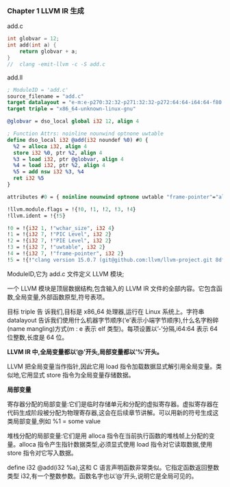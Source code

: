 ### Chapter 1 LLVM IR 生成

add.c

```c
int globvar = 12;
int add(int a) {
    return globvar + a;
}
//  clang -emit-llvm -c -S add.c
```

add.ll

```ll
; ModuleID = 'add.c'
source_filename = "add.c"
target datalayout = "e-m:e-p270:32:32-p271:32:32-p272:64:64-i64:64-f80:128-n8:16:32:64-S128"
target triple = "x86_64-unknown-linux-gnu"

@globvar = dso_local global i32 12, align 4

; Function Attrs: noinline nounwind optnone uwtable
define dso_local i32 @add(i32 noundef %0) #0 {
  %2 = alloca i32, align 4
  store i32 %0, ptr %2, align 4
  %3 = load i32, ptr @globvar, align 4
  %4 = load i32, ptr %2, align 4
  %5 = add nsw i32 %3, %4
  ret i32 %5
}

attributes #0 = { noinline nounwind optnone uwtable "frame-pointer"="all" "min-legal-vector-width"="0" "no-trapping-math"="true" "stack-protector-buffer-size"="8" "target-cpu"="x86-64" "target-features"="+cx8,+fxsr,+mmx,+sse,+sse2,+x87" "tune-cpu"="generic" }

!llvm.module.flags = !{!0, !1, !2, !3, !4}
!llvm.ident = !{!5}

!0 = !{i32 1, !"wchar_size", i32 4}
!1 = !{i32 7, !"PIC Level", i32 2}
!2 = !{i32 7, !"PIE Level", i32 2}
!3 = !{i32 7, !"uwtable", i32 2}
!4 = !{i32 7, !"frame-pointer", i32 2}
!5 = !{!"clang version 15.0.7 (git@github.com:llvm/llvm-project.git 8dfdcc7b7bf66834a761bd8de445840ef68e4d1a)"}

```

ModuleID,它为 add.c 文件定义 LLVM 模块;

一个 LLVM 模块是顶层数据结构,包含输入的 LLVM IR 文件的全部内容。它包含函数,全局变量,外部函数原型,符号表项。

目标 triple 告
诉我们,目标是 x86_64 处理器,运行在 Linux 系统上。字符串 datalayout 告诉我们使用什么机器字节顺序(‘e’表示小端字节顺序),什么名字粉碎(name mangling)方式(m : e 表示 elf 类型)。每项设置以’-’分隔,i64:64 表示 64 位整数,长度是 64 位。

**LLVM IR 中,全局变量都以’@’开头,局部变量都以’%’开头。**

LLVM 把全局变量当作指针,因此它用 load 指令加载数据显式解引用全局变量。类似地,它用显式 store 指令为全局变量存储数据。

**局部变量**

寄存器分配的局部变量:它们是临时存储单元和分配的虚拟寄存器。虚拟寄存器在代码生成阶段被分配为物理寄存器,这会在后续章节讲解。可以用新的符号生成这类局部变量,例如
%1 = some value

堆栈分配的局部变量:它们是用 alloca 指令在当前执行函数的堆栈帧上分配的变量。alloca 指令产生指针数据类型,必须显式使用 load 指令对它读取数据,使用 store 指令对它写入数据。



define i32 @add(i32 %a),这和 C 语言声明函数非常类似。它指定函数返回整数类型 i32,有一个整数参数。函数名字也以’@’开头,说明它是全局可见的。

